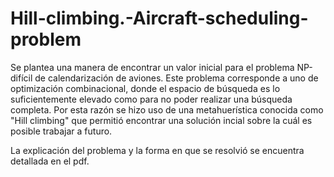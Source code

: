 # Hill-climbing.-Aircraft-scheduling-problem
Se plantea una manera de encontrar un valor inicial para el problema NP-difícil de calendarización de aviones. 
Este problema corresponde a uno de optimización combinacional, donde el espacio de búsqueda es lo suficientemente elevado como para no poder realizar una búsqueda completa. Por esta razón se hizo uso de una metahuerística conocida como "Hill climbing" que permitió encontrar una solución incial sobre la cuál es posible trabajar a futuro. 

La explicación del problema y la forma en que se resolvió se encuentra detallada en el pdf.
